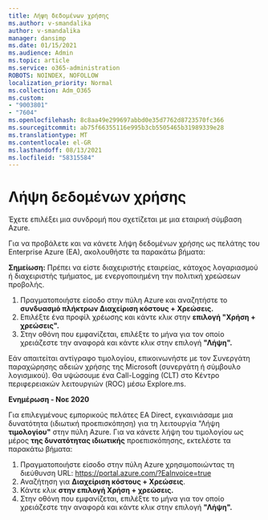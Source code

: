 ```yaml
---
title: Λήψη δεδομένων χρήσης
ms.author: v-smandalika
author: v-smandalika
manager: dansimp
ms.date: 01/15/2021
ms.audience: Admin
ms.topic: article
ms.service: o365-administration
ROBOTS: NOINDEX, NOFOLLOW
localization_priority: Normal
ms.collection: Adm_O365
ms.custom:
- "9003801"
- "7604"
ms.openlocfilehash: 8c8aa49e299697abbd0e35d7762d8723570fc366
ms.sourcegitcommit: ab75f66355116e995b3cb5505465b31989339e28
ms.translationtype: MT
ms.contentlocale: el-GR
ms.lasthandoff: 08/13/2021
ms.locfileid: "58315584"
---
```

# <a name="download-usage-data"></a>Λήψη δεδομένων χρήσης

Έχετε επιλέξει μια συνδρομή που σχετίζεται με μια εταιρική σύμβαση Azure.

Για να προβάλετε και να κάνετε λήψη δεδομένων χρήσης ως πελάτης του Enterprise Azure (EA), ακολουθήστε τα παρακάτω βήματα:

**Σημείωση:** Πρέπει να είστε διαχειριστής εταιρείας, κάτοχος λογαριασμού ή διαχειριστής τμήματος, με ενεργοποιημένη την πολιτική χρεώσεων προβολής. 

1. Πραγματοποιήστε είσοδο στην πύλη Azure και αναζητήστε το **συνδυασμό πλήκτρων Διαχείριση κόστους + Χρεώσεις.**
2. Επιλέξτε ένα προφίλ χρέωσης και κάντε κλικ στην **επιλογή "Χρήση + χρεώσεις".**
3. Στην οθόνη που εμφανίζεται, επιλέξτε το μήνα για τον οποίο χρειάζεστε την αναφορά και κάντε κλικ στην επιλογή **"Λήψη".**

Εάν απαιτείται αντίγραφο τιμολογίου, επικοινωνήστε με τον Συνεργάτη παραχώρησης αδειών χρήσης της Microsoft (συνεργάτη ή σύμβουλο λογισμικού). Θα υψώσουμε ένα Call-Logging (CLT) στο Κέντρο περιφερειακών λειτουργιών (ROC) μέσω Explore.ms.

**Ενημέρωση - Νοε 2020**

Για επιλεγμένους εμπορικούς πελάτες EA Direct, εγκαινιάσαμε μια δυνατότητα (ιδιωτική προεπισκόπηση) για τη λειτουργία "Λήψη **τιμολογίου"** στην πύλη Azure. Για να κάνετε λήψη του τιμολογίου ως μέρος **της δυνατότητας ιδιωτικής** προεπισκόπησης, εκτελέστε τα παρακάτω βήματα:

1. Πραγματοποιήστε είσοδο στην πύλη Azure χρησιμοποιώντας τη διεύθυνση URL: https://portal.azure.com/?EaInvoice=true 
2. Αναζήτηση για **Διαχείριση κόστους + Χρεώσεις**. 
3. Κάντε κλικ **στην επιλογή Χρήση + χρεώσεις.** 
4. Στην οθόνη που εμφανίζεται, επιλέξτε το μήνα για τον οποίο χρειάζεστε την αναφορά και κάντε κλικ στην επιλογή **"Λήψη".**